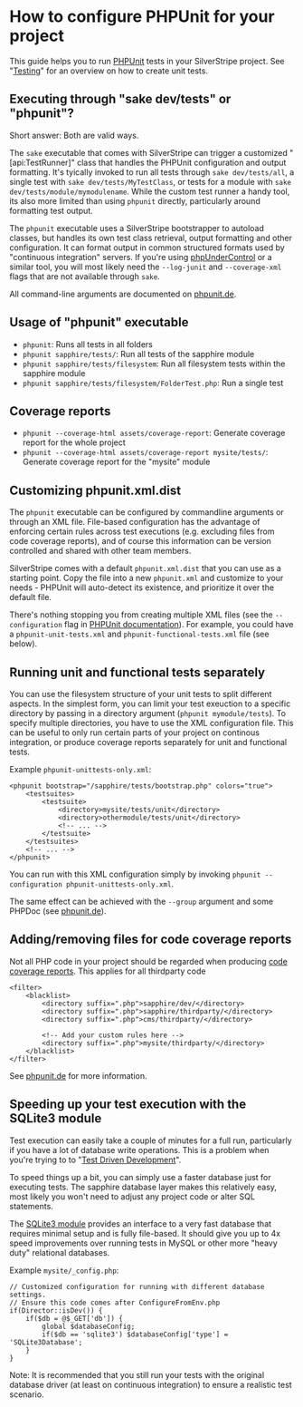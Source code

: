 # How to configure PHPUnit for your project

This guide helps you to run [PHPUnit](http://phpunit.de) tests in your SilverStripe project.
See "[Testing](/topics/testing)" for an overview on how to create unit tests.

## Executing through "sake dev/tests" or "phpunit"?

Short answer: Both are valid ways.

The `sake` executable that comes with SilverStripe can trigger a customized
"[api:TestRunner]" class that handles the PHPUnit configuration and output formatting.
It's tyically invoked to run all tests through `sake dev/tests/all`,
a single test with `sake dev/tests/MyTestClass`, or tests for a module with `sake dev/tests/module/mymodulename`.
While the custom test runner a handy tool, its also more limited than using `phpunit` directly,
particularly around formatting test output.

The `phpunit` executable uses a SilverStripe bootstrapper to autoload classes, 
but handles its own test class retrieval, output formatting and other configuration. 
It can format output in common structured formats used by "continuous integration" servers.
If you're using [phpUnderControl](http://phpundercontrol.org/) or a similar tool,
you will most likely need the `--log-junit` and `--coverage-xml` flags that are not available through `sake`.

All command-line arguments are documented on [phpunit.de](http://www.phpunit.de/manual/current/en/textui.html).

## Usage of "phpunit" executable

 * `phpunit`: Runs all tests in all folders
 * `phpunit sapphire/tests/`: Run all tests of the sapphire module
 * `phpunit sapphire/tests/filesystem`: Run all filesystem tests within the sapphire module
 * `phpunit sapphire/tests/filesystem/FolderTest.php`: Run a single test

## Coverage reports

 * `phpunit --coverage-html assets/coverage-report`: Generate coverage report for the whole project
 * `phpunit --coverage-html assets/coverage-report mysite/tests/`: Generate coverage report for the "mysite" module

## Customizing phpunit.xml.dist

The `phpunit` executable can be configured by commandline arguments or through an XML file.
File-based configuration has the advantage of enforcing certain rules across
test executions (e.g. excluding files from code coverage reports), and of course this
information can be version controlled and shared with other team members.

SilverStripe comes with a default `phpunit.xml.dist` that you can use as a starting point.
Copy the file into a new `phpunit.xml` and customize to your needs - PHPUnit will auto-detect
its existence, and prioritize it over the default file.

There's nothing stopping you from creating multiple XML files (see the `--configuration` flag in [PHPUnit documentation](http://www.phpunit.de/manual/current/en/textui.html)).
For example, you could have a `phpunit-unit-tests.xml` and `phpunit-functional-tests.xml` file (see below).

## Running unit and functional tests separately

You can use the filesystem structure of your unit tests to split
different aspects. In the simplest form, you can limit your test exeuction
to a specific directory by passing in a directory argument (`phpunit mymodule/tests`).
To specify multiple directories, you have to use the XML configuration file.
This can be useful to only run certain parts of your project
on continous integration, or produce coverage reports separately
for unit and functional tests.

Example `phpunit-unittests-only.xml`:

	<phpunit bootstrap="/sapphire/tests/bootstrap.php" colors="true">
		<testsuites>
			<testsuite>
				<directory>mysite/tests/unit</directory>
				<directory>othermodule/tests/unit</directory>
				<!-- ... -->
			</testsuite>
		</testsuites>
		<!-- ... -->
	</phpunit>
	
You can run with this XML configuration simply by invoking `phpunit --configuration phpunit-unittests-only.xml`.
	
The same effect can be achieved with the `--group` argument and some PHPDoc (see [phpunit.de](http://www.phpunit.de/manual/current/en/appendixes.configuration.html#appendixes.configuration.groups)).

## Adding/removing files for code coverage reports

Not all PHP code in your project should be regarded when producing [code coverage reports](http://www.phpunit.de/manual/current/en/code-coverage-analysis.html).
This applies for all thirdparty code

	<filter>
		<blacklist>
			<directory suffix=".php">sapphire/dev/</directory>
			<directory suffix=".php">sapphire/thirdparty/</directory>
			<directory suffix=".php">cms/thirdparty/</directory>
			
			<!-- Add your custom rules here -->
			<directory suffix=".php">mysite/thirdparty/</directory>
		</blacklist>
	</filter>
	
See [phpunit.de](http://www.phpunit.de/manual/current/en/appendixes.configuration.html#appendixes.configuration.blacklist-whitelist) for more information.

## Speeding up your test execution with the SQLite3 module

Test execution can easily take a couple of minutes for a full run,
particularly if you have a lot of database write operations.
This is a problem when you're trying to to "[Test Driven Development](http://en.wikipedia.org/wiki/Test-driven_development)".

To speed things up a bit, you can simply use a faster database just for executing tests.
The sapphire database layer makes this relatively easy, most likely
you won't need to adjust any project code or alter SQL statements.

The [SQLite3 module](http://www.silverstripe.org/sqlite-database/) provides an interface
to a very fast database that requires minimal setup and is fully file-based.
It should give you up to 4x speed improvements over running tests in MySQL or other
more "heavy duty" relational databases.

Example `mysite/_config.php`:

	// Customized configuration for running with different database settings.
	// Ensure this code comes after ConfigureFromEnv.php
	if(Director::isDev()) {
		if($db = @$_GET['db']) {
			global $databaseConfig;
			if($db == 'sqlite3') $databaseConfig['type'] = 'SQLite3Database';
		}
	}
	
Note: It is recommended that you still run your tests with the original
database driver (at least on continuous integration) to ensure a realistic test scenario.